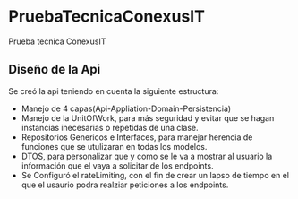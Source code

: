 # PruebaTecnicaConexusIT
Prueba tecnica ConexusIT


## Diseño de la Api
Se creó la api teniendo en cuenta la siguiente estructura:
- Manejo de 4 capas(Api-Appliation-Domain-Persistencia)
- Manejo de la UnitOfWork, para más seguridad y evitar que se hagan instancias inecesarias o repetidas de una clase.
- Repositorios Genericos e Interfaces, para manejar herencia de funciones que se utulizaran en todas los modelos.
- DTOS, para personalizar que y como se le va a mostrar al usuario la información que el vaya a solicitar de los endpoints.
- Se Configuró el rateLimiting, con el fin de crear un lapso de tiempo en el que el usaurio podra realziar peticiones a los endpoints.